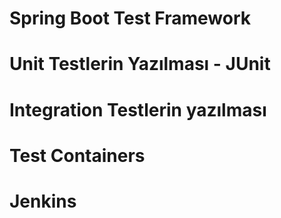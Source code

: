# Spring Boot Test Framework

# Unit Testlerin Yazılması - JUnit

# Integration Testlerin yazılması

# Test Containers

# Jenkins

